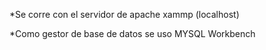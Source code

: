 *Se corre con el servidor de apache xammp  (localhost)

*Como gestor de base de datos se uso MYSQL Workbench
